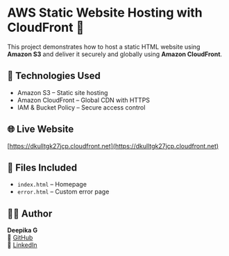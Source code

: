 # AWS Static Website Hosting with CloudFront 🚀

This project demonstrates how to host a static HTML website using **Amazon S3** and deliver it securely and globally using **Amazon CloudFront**.

## 🔧 Technologies Used

- Amazon S3 – Static site hosting
- Amazon CloudFront – Global CDN with HTTPS
- IAM & Bucket Policy – Secure access control

## 🌐 Live Website
[https://dkulltgk27jcp.cloudfront.net](https://dkulltgk27jcp.cloudfront.net)

## 📁 Files Included

- `index.html` – Homepage
- `error.html` – Custom error page

## 👩‍💻 Author
**Deepika G**  
🔗 [GitHub](https://github.com/deepikag123)  
🔗 [LinkedIn](https://www.linkedin.com/in/deepika-g4008)
